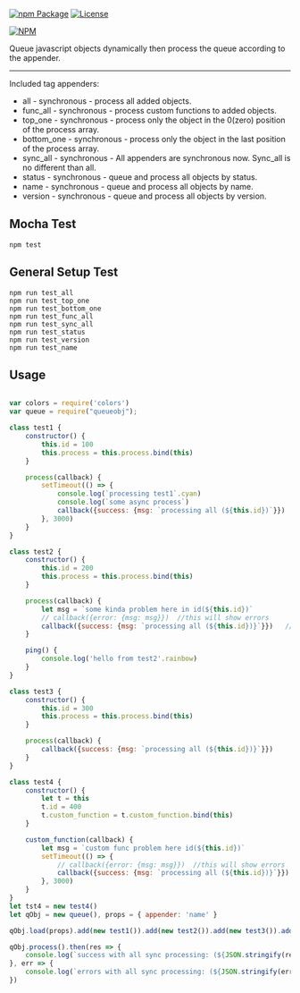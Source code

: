 [![npm Package](https://img.shields.io/npm/v/queueobj.svg)](https://www.npmjs.org/package/queueobj)
[![License](https://img.shields.io/npm/l/queueobj.svg)](https://github.com/jman717/queueobj/blob/master/LICENSE)

[![NPM](https://nodei.co/npm/queueobj.png?downloads=true&downloadRank=true&stars=true)](https://nodei.co/npm/queueobj/)

Queue javascript objects dynamically then process the queue according to the appender.

---------

Included tag appenders:

* all - synchronous - process all added objects.
* func_all - synchronous - process custom functions to added objects.
* top_one - synchronous - process only the object in the 0(zero) position of the process array.
* bottom_one - synchronous - process only the object in the last position of the process array.
* sync_all - synchronous - All appenders are synchronous now. Sync_all is no different than all.
* status - synchronous - queue and process all objects by status.
* name - synchronous - queue and process all objects by name.
* version - synchronous - queue and process all objects by version.

Mocha Test
---------
```
npm test
```

General Setup Test
---------
```
npm run test_all
npm run test_top_one
npm run test_bottom_one
npm run test_func_all
npm run test_sync_all
npm run test_status
npm run test_version
npm run test_name

```

Usage
---------
```js

var colors = require('colors')
var queue = require("queueobj");

class test1 {
    constructor() {
        this.id = 100
        this.process = this.process.bind(this)
    }

    process(callback) {
        setTimeout(() => {
            console.log(`processing test1`.cyan)
            console.log(`some async process`)
            callback({success: {msg: `processing all (${this.id})`}})
        }, 3000)
    }
}

class test2 {
    constructor() {
        this.id = 200
        this.process = this.process.bind(this)
    }

    process(callback) {
        let msg = `some kinda problem here in id(${this.id})`
        // callback({error: {msg: msg}})  //this will show errors
        callback({success: {msg: `processing all (${this.id})}`}})   //this will show no errors
    }

    ping() {
        console.log('hello from test2'.rainbow)
    }
}

class test3 {
    constructor() {
        this.id = 300
        this.process = this.process.bind(this)
    }

    process(callback) {
        callback({success: {msg: `processing all (${this.id})}`}})   
    }
}

class test4 {
    constructor() {
        let t = this
        t.id = 400
        t.custom_function = t.custom_function.bind(this)
    }

    custom_function(callback) {
        let msg = `custom func problem here id(${this.id})`
        setTimeout(() => {
            // callback({error: {msg: msg}})  //this will show errors
            callback({success: {msg: `processing all (${this.id})}`}})   //this will show no errors
        }, 3000)
    }
}
let tst4 = new test4()
let qObj = new queue(), props = { appender: 'name' }

qObj.load(props).add(new test1()).add(new test2()).add(new test3()).add(tst4.custom_function)

qObj.process().then(res => {
    console.log(`success with all sync processing: (${JSON.stringify(res)})`.bold.italic.green)
}, err => {
    console.log(`errors with all sync processing: (${JSON.stringify(err)})`.red)
})

```

